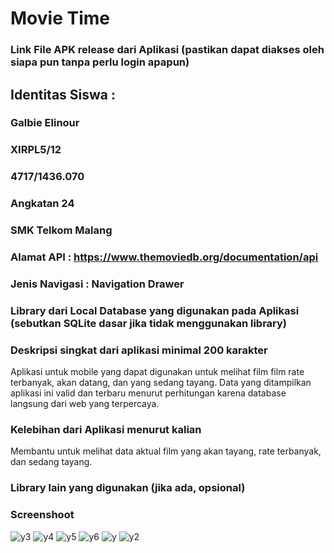 

# Movie Time
### Link File APK release dari Aplikasi (pastikan dapat diakses oleh siapa pun tanpa perlu login apapun)<br>
## Identitas Siswa :
### Galbie Elinour
### XIRPL5/12
### 4717/1436.070 
### Angkatan 24
### SMK Telkom Malang
### Alamat API : https://www.themoviedb.org/documentation/api
### Jenis Navigasi : Navigation Drawer
### Library dari Local Database yang digunakan pada Aplikasi (sebutkan SQLite dasar jika tidak menggunakan library)
### Deskripsi singkat dari aplikasi minimal 200 karakter<br>
Aplikasi untuk mobile yang dapat digunakan untuk melihat film film rate terbanyak, akan datang, dan yang sedang tayang. Data yang ditampilkan aplikasi ini valid dan terbaru menurut perhitungan karena database langsung dari web yang terpercaya.
### Kelebihan dari Aplikasi menurut kalian<br>
Membantu untuk melihat data aktual film yang akan tayang, rate terbanyak, dan sedang tayang.
### Library lain yang digunakan (jika ada, opsional)
### Screenshoot 
![y3](https://cloud.githubusercontent.com/assets/21336880/26032481/22922630-38bf-11e7-8cd2-20adfce82f28.jpg)
![y4](https://cloud.githubusercontent.com/assets/21336880/26032477/2270a064-38bf-11e7-881f-454718a731c0.jpg)
![y5](https://cloud.githubusercontent.com/assets/21336880/26032478/2275a5fa-38bf-11e7-862e-9235f45e0a96.jpg)
![y6](https://cloud.githubusercontent.com/assets/21336880/26032479/22778df2-38bf-11e7-8584-769cbeb279c3.jpg)
![y](https://cloud.githubusercontent.com/assets/21336880/26032480/2279036c-38bf-11e7-9584-28166ed3b56b.jpg)
![y2](https://cloud.githubusercontent.com/assets/21336880/26032482/229f148a-38bf-11e7-835d-91038982618c.jpg)


